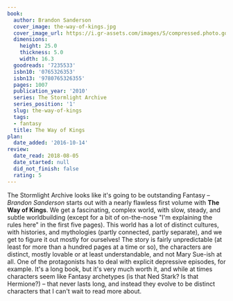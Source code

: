 ```yaml
---
book:
  author: Brandon Sanderson
  cover_image: the-way-of-kings.jpg
  cover_image_url: https://i.gr-assets.com/images/S/compressed.photo.goodreads.com/books/1388184640l/7235533._SX98_.jpg
  dimensions:
    height: 25.0
    thickness: 5.0
    width: 16.3
  goodreads: '7235533'
  isbn10: '0765326353'
  isbn13: '9780765326355'
  pages: 1007
  publication_year: '2010'
  series: The Stormlight Archive
  series_position: '1'
  slug: the-way-of-kings
  tags:
  - fantasy
  title: The Way of Kings
plan:
  date_added: '2016-10-14'
review:
  date_read: 2018-08-05
  date_started: null
  did_not_finish: false
  rating: 5
---
```


The Stormlight Archive looks like it's going to be outstanding Fantasy – *Brandon Sanderson* starts out with a nearly flawless first volume with **The Way of Kings**. We get a fascinating, complex world, with slow, steady, and subtle worldbuilding (except for a bit of on-the-nose "I'm explaining the rules here" in the first five pages). This world has a lot of distinct cultures, with histories, and mythologies (partly connected, partly separate), and we get to figure it out mostly for ourselves! The story is fairly unpredictable (at least for more than a hundred pages at a time or so), the characters are distinct, mostly lovable or at least understandable, and not Mary Sue-ish at all. One of the protagonists has to deal with explicit depressive episodes, for example. It's a long book, but it's very much worth it, and while at times characters seem like Fantasy archetypes (is that Ned Stark? Is that Hermione?) – that never lasts long, and instead they evolve to be distinct characters that I can't wait to read more about.
